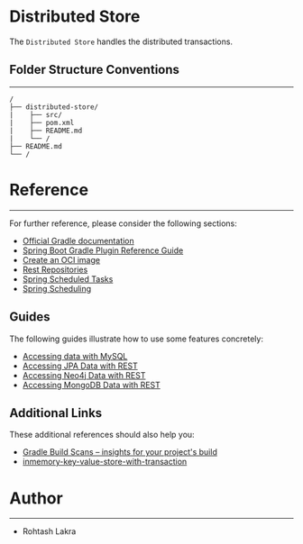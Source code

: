 # Distributed Store

The ```Distributed Store``` handles the distributed transactions.


## Folder Structure Conventions

---

```
/
├── distributed-store/
|    ├── src/
|    ├── pom.xml
|    ├── README.md
|    └── /
├── README.md
└── /
```



# Reference

---

For further reference, please consider the following sections:


* [Official Gradle documentation](https://docs.gradle.org)
* [Spring Boot Gradle Plugin Reference Guide](https://docs.spring.io/spring-boot/docs/2.7.5/gradle-plugin/reference/html/)
* [Create an OCI image](https://docs.spring.io/spring-boot/docs/2.7.5/gradle-plugin/reference/html/#build-image)
* [Rest Repositories](https://docs.spring.io/spring-boot/docs/2.7.5/reference/htmlsingle/#howto.data-access.exposing-spring-data-repositories-as-rest)
* [Spring Scheduled Tasks](https://www.baeldung.com/spring-scheduled-tasks)
* [Spring Scheduling](https://github.com/eugenp/tutorials/tree/master/spring-scheduling)


## Guides

The following guides illustrate how to use some features concretely:

* [Accessing data with MySQL](https://spring.io/guides/gs/accessing-data-mysql/)
* [Accessing JPA Data with REST](https://spring.io/guides/gs/accessing-data-rest/)
* [Accessing Neo4j Data with REST](https://spring.io/guides/gs/accessing-neo4j-data-rest/)
* [Accessing MongoDB Data with REST](https://spring.io/guides/gs/accessing-mongodb-data-rest/)

## Additional Links

These additional references should also help you:

* [Gradle Build Scans – insights for your project's build](https://scans.gradle.com#gradle)
* [inmemory-key-value-store-with-transaction](https://medium.com/@rickymondal/system-design-inmemory-key-value-with-transaction-0a6df97ccce1)



# Author

---

- Rohtash Lakra




